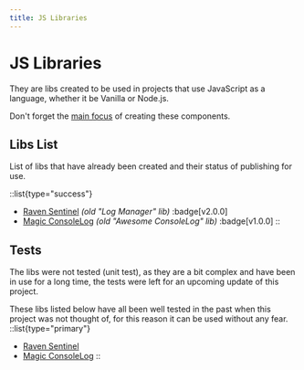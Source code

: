 ```yaml
---
title: JS Libraries
---
```


# JS Libraries

They are libs created to be used in projects that use JavaScript as a language, whether it be Vanilla or Node.js.

Don't forget the [main focus](/nimbus#main-focus) of creating these components.

## Libs List

List of libs that have already been created and their status of publishing for use.

::list{type="success"}
- <a href="https://www.npmjs.com/package/@vlalg-nimbus/raven-sentinel" target="_blank">Raven Sentinel</a> _(old "Log Manager" lib)_ :badge[v2.0.0]
- <a href="https://www.npmjs.com/package/@vlalg-nimbus/magic-consolelog" target="_blank">Magic ConsoleLog</a> _(old "Awesome ConsoleLog" lib)_ :badge[v1.0.0]
::

## Tests

The libs were not tested (unit test), as they are a bit complex and have been in use for a long time, the tests were left for an upcoming update of this project.

These libs listed below have all been well tested in the past when this project was not thought of, for this reason it can be used without any fear.
::list{type="primary"}
- <a href="https://www.npmjs.com/package/@vlalg-nimbus/raven-sentinel" target="_blank">Raven Sentinel</a>
- <a href="https://www.npmjs.com/package/@vlalg-nimbus/magic-consolelog" target="_blank">Magic ConsoleLog</a>
::
